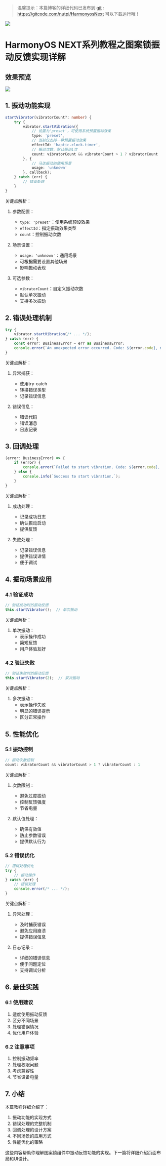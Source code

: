 > 温馨提示：本篇博客的详细代码已发布到 [git](https://gitcode.com/nutpi/HarmonyosNext) : https://gitcode.com/nutpi/HarmonyosNext 可以下载运行哦！

![](../images/img_ebd152fa.png)
# HarmonyOS NEXT系列教程之图案锁振动反馈实现详解

## 效果预览

![](../images/img_5e4fdd58.png)
## 1. 振动功能实现

```typescript
startVibrator(vibratorCount?: number) {
    try {
        vibrator.startVibration({
            // 设置为'preset'，可使用系统预置振动效果
            type: 'preset',
            // 当前仅支持一种预置振动效果
            effectId: 'haptic.clock.timer',
            // 振动次数，默认振动1次
            count: vibratorCount && vibratorCount > 1 ? vibratorCount : 1
        }, {
            // 马达振动的使用场景
            usage: 'unknown'
        }, callback);
    } catch (err) {
        // 错误处理
    }
}
```

关键点解析：
1. 参数配置：
   - `type: 'preset'`：使用系统预设效果
   - `effectId`：指定振动效果类型
   - `count`：控制振动次数

2. 场景设置：
   - `usage: 'unknown'`：通用场景
   - 可根据需要设置其他场景
   - 影响振动表现

3. 可选参数：
   - `vibratorCount`：自定义振动次数
   - 默认单次振动
   - 支持多次振动

## 2. 错误处理机制

```typescript
try {
    vibrator.startVibration(/* ... */);
} catch (err) {
    const error: BusinessError = err as BusinessError;
    console.error(`An unexpected error occurred. Code: ${error.code}, message: ${error.message}`);
}
```

关键点解析：
1. 异常捕获：
   - 使用try-catch
   - 转换错误类型
   - 记录错误信息

2. 错误信息：
   - 错误代码
   - 错误消息
   - 日志记录

## 3. 回调处理

```typescript
(error: BusinessError) => {
    if (error) {
        console.error(`Failed to start vibration. Code: ${error.code}, message: ${error.message}`);
    } else {
        console.info(`Success to start vibration.`);
    }
}
```

关键点解析：
1. 成功处理：
   - 记录成功日志
   - 确认振动启动
   - 提供反馈

2. 失败处理：
   - 记录错误信息
   - 提供错误详情
   - 便于调试

## 4. 振动场景应用

### 4.1 验证成功
```typescript
// 验证成功时的振动反馈
this.startVibrator();  // 单次振动
```

关键点解析：
1. 单次振动：
   - 表示操作成功
   - 简短反馈
   - 用户体验友好

### 4.2 验证失败
```typescript
// 验证失败时的振动反馈
this.startVibrator(2);  // 双次振动
```

关键点解析：
1. 多次振动：
   - 表示操作失败
   - 明显的错误提示
   - 区分正常操作

## 5. 性能优化

### 5.1 振动控制
```typescript
// 振动次数控制
count: vibratorCount && vibratorCount > 1 ? vibratorCount : 1
```

关键点解析：
1. 次数限制：
   - 避免过度振动
   - 控制反馈强度
   - 节省电量

2. 默认值处理：
   - 确保有效值
   - 防止参数错误
   - 提供默认行为

### 5.2 错误优化
```typescript
// 错误处理优化
try {
    // 振动操作
} catch (err) {
    // 错误处理
    console.error(/* ... */);
}
```

关键点解析：
1. 异常处理：
   - 及时捕获错误
   - 避免应用崩溃
   - 提供错误信息

2. 日志记录：
   - 详细的错误信息
   - 便于问题定位
   - 支持调试分析

## 6. 最佳实践

### 6.1 使用建议
1. 适度使用振动反馈
2. 区分不同场景
3. 处理错误情况
4. 优化用户体验

### 6.2 注意事项
1. 控制振动频率
2. 处理权限问题
3. 考虑兼容性
4. 节省设备电量

## 7. 小结

本篇教程详细介绍了：
1. 振动功能的实现方式
2. 错误处理的完整机制
3. 回调处理的设计方案
4. 不同场景的应用方式
5. 性能优化的策略

这些内容帮助你理解图案锁组件中振动反馈功能的实现。下一篇将详细介绍页面布局和UI设计。
